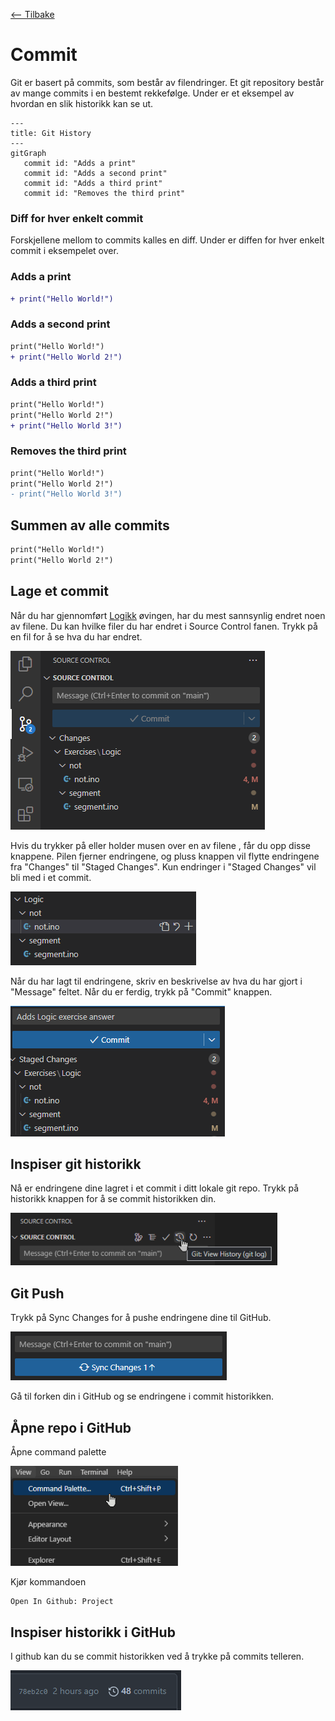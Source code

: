 [<-- Tilbake](/README.md)

# Commit

Git er basert på commits, som består av filendringer. Et git repository består av mange commits i en bestemt rekkefølge. Under er et eksempel av hvordan en slik historikk kan se ut.

```mermaid
---
title: Git History
---
gitGraph
   commit id: "Adds a print"
   commit id: "Adds a second print"
   commit id: "Adds a third print"
   commit id: "Removes the third print"
```

### Diff for hver enkelt commit

Forskjellene mellom to commits kalles en diff. Under er diffen for hver enkelt commit i eksempelet over.

### Adds a print

```diff
+ print("Hello World!")
```

### Adds a second print

```diff
print("Hello World!")
+ print("Hello World 2!")
```

### Adds a third print

```diff
print("Hello World!")
print("Hello World 2!")
+ print("Hello World 3!")
```

### Removes the third print

```diff
print("Hello World!")
print("Hello World 2!")
- print("Hello World 3!")
```

## Summen av alle commits

```diff
print("Hello World!")
print("Hello World 2!")
```

## Lage et commit

Når du har gjennomført [Logikk](/Exercises/Logic/README.md) øvingen, har du mest sannsynlig endret noen av filene. Du kan hvilke filer du har endret i Source Control fanen. Trykk på en fil for å se hva du har endret.

![Source Control](assets/source-control.png)

Hvis du trykker på eller holder musen over en av filene , får du opp disse knappene. Pilen fjerner endringene, og pluss knappen vil flytte endringene fra "Changes" til "Staged Changes". Kun endringer i "Staged Changes" vil bli med i et commit.

![Stage button](assets/stage-button.png)

Når du har lagt til endringene, skriv en beskrivelse av hva du har gjort i "Message" feltet. Når du er ferdig, trykk på "Commit" knappen.

![Commit Message](commit-message.png)

## Inspiser git historikk

Nå er endringene dine lagret i et commit i ditt lokale git repo. Trykk på historikk knappen for å se commit historikken din.

![Open Git History](assets/open-git-history.png)

## Git Push

Trykk på Sync Changes for å pushe endringene dine til GitHub.

![Sync Changes](assets/sync-changes.png)

Gå til forken din i GitHub og se endringene i commit historikken.

## Åpne repo i GitHub

Åpne command palette

![Open Command Palette](assets/open-command-palette.png)

Kjør kommandoen

```
Open In Github: Project
```

## Inspiser historikk i GitHub

I github kan du se commit historikken ved å trykke på commits telleren.

![Open Github Commit History](assets/open-github-commit-history.png)
